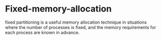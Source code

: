 # Fixed-memory-allocation
fixed partitioning is a useful memory allocation technique in situations where the number of processes is fixed, and the memory requirements for each process are known in advance.
